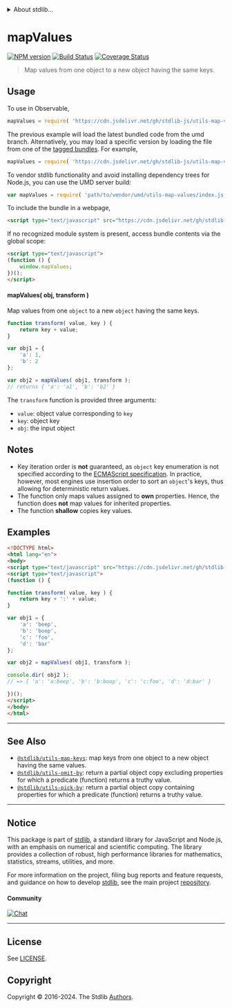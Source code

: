 <!--

@license Apache-2.0

Copyright (c) 2018 The Stdlib Authors.

Licensed under the Apache License, Version 2.0 (the "License");
you may not use this file except in compliance with the License.
You may obtain a copy of the License at

   http://www.apache.org/licenses/LICENSE-2.0

Unless required by applicable law or agreed to in writing, software
distributed under the License is distributed on an "AS IS" BASIS,
WITHOUT WARRANTIES OR CONDITIONS OF ANY KIND, either express or implied.
See the License for the specific language governing permissions and
limitations under the License.

-->


<details>
  <summary>
    About stdlib...
  </summary>
  <p>We believe in a future in which the web is a preferred environment for numerical computation. To help realize this future, we've built stdlib. stdlib is a standard library, with an emphasis on numerical and scientific computation, written in JavaScript (and C) for execution in browsers and in Node.js.</p>
  <p>The library is fully decomposable, being architected in such a way that you can swap out and mix and match APIs and functionality to cater to your exact preferences and use cases.</p>
  <p>When you use stdlib, you can be absolutely certain that you are using the most thorough, rigorous, well-written, studied, documented, tested, measured, and high-quality code out there.</p>
  <p>To join us in bringing numerical computing to the web, get started by checking us out on <a href="https://github.com/stdlib-js/stdlib">GitHub</a>, and please consider <a href="https://opencollective.com/stdlib">financially supporting stdlib</a>. We greatly appreciate your continued support!</p>
</details>

# mapValues

[![NPM version][npm-image]][npm-url] [![Build Status][test-image]][test-url] [![Coverage Status][coverage-image]][coverage-url] <!-- [![dependencies][dependencies-image]][dependencies-url] -->

> Map values from one object to a new object having the same keys.

<!-- Section to include introductory text. Make sure to keep an empty line after the intro `section` element and another before the `/section` close. -->

<section class="intro">

</section>

<!-- /.intro -->

<!-- Package usage documentation. -->



<section class="usage">

## Usage

To use in Observable,

```javascript
mapValues = require( 'https://cdn.jsdelivr.net/gh/stdlib-js/utils-map-values@umd/browser.js' )
```
The previous example will load the latest bundled code from the umd branch. Alternatively, you may load a specific version by loading the file from one of the [tagged bundles](https://github.com/stdlib-js/utils-map-values/tags). For example,

```javascript
mapValues = require( 'https://cdn.jsdelivr.net/gh/stdlib-js/utils-map-values@v0.2.1-umd/browser.js' )
```

To vendor stdlib functionality and avoid installing dependency trees for Node.js, you can use the UMD server build:

```javascript
var mapValues = require( 'path/to/vendor/umd/utils-map-values/index.js' )
```

To include the bundle in a webpage,

```html
<script type="text/javascript" src="https://cdn.jsdelivr.net/gh/stdlib-js/utils-map-values@umd/browser.js"></script>
```

If no recognized module system is present, access bundle contents via the global scope:

```html
<script type="text/javascript">
(function () {
    window.mapValues;
})();
</script>
```

#### mapValues( obj, transform )

Map values from one `object` to a new `object` having the same keys.

```javascript
function transform( value, key ) {
    return key + value;
}

var obj1 = {
    'a': 1,
    'b': 2
};

var obj2 = mapValues( obj1, transform );
// returns { 'a': 'a1', 'b': 'b2' }
```

The `transform` function is provided three arguments:

-   `value`: object value corresponding to `key`
-   `key`: object key
-   `obj`: the input object

</section>

<!-- /.usage -->

<!-- Package usage notes. Make sure to keep an empty line after the `section` element and another before the `/section` close. -->

<section class="notes">

## Notes

-   Key iteration order is **not** guaranteed, as `object` key enumeration is not specified according to the [ECMAScript specification][ecma-262-for-in]. In practice, however, most engines use insertion order to sort an `object`'s keys, thus allowing for deterministic return values.
-   The function only maps values assigned to **own** properties. Hence, the function does **not** map values for inherited properties.
-   The function **shallow** copies key values.

</section>

<!-- /.notes -->

<!-- Package usage examples. -->

<section class="examples">

## Examples

<!-- eslint no-undef: "error" -->

```html
<!DOCTYPE html>
<html lang="en">
<body>
<script type="text/javascript" src="https://cdn.jsdelivr.net/gh/stdlib-js/utils-map-values@umd/browser.js"></script>
<script type="text/javascript">
(function () {

function transform( value, key ) {
    return key + ':' + value;
}

var obj1 = {
    'a': 'beep',
    'b': 'boop',
    'c': 'foo',
    'd': 'bar'
};

var obj2 = mapValues( obj1, transform );

console.dir( obj2 );
// => { 'a': 'a:beep', 'b': 'b:boop', 'c': 'c:foo', 'd': 'd:bar' }

})();
</script>
</body>
</html>
```

</section>

<!-- /.examples -->

<!-- Section to include cited references. If references are included, add a horizontal rule *before* the section. Make sure to keep an empty line after the `section` element and another before the `/section` close. -->

<section class="references">

</section>

<!-- /.references -->

<!-- Section for related `stdlib` packages. Do not manually edit this section, as it is automatically populated. -->

<section class="related">

* * *

## See Also

-   <span class="package-name">[`@stdlib/utils-map-keys`][@stdlib/utils/map-keys]</span><span class="delimiter">: </span><span class="description">map keys from one object to a new object having the same values.</span>
-   <span class="package-name">[`@stdlib/utils-omit-by`][@stdlib/utils/omit-by]</span><span class="delimiter">: </span><span class="description">return a partial object copy excluding properties for which a predicate (function) returns a truthy value.</span>
-   <span class="package-name">[`@stdlib/utils-pick-by`][@stdlib/utils/pick-by]</span><span class="delimiter">: </span><span class="description">return a partial object copy containing properties for which a predicate (function) returns a truthy value.</span>

</section>

<!-- /.related -->

<!-- Section for all links. Make sure to keep an empty line after the `section` element and another before the `/section` close. -->


<section class="main-repo" >

* * *

## Notice

This package is part of [stdlib][stdlib], a standard library for JavaScript and Node.js, with an emphasis on numerical and scientific computing. The library provides a collection of robust, high performance libraries for mathematics, statistics, streams, utilities, and more.

For more information on the project, filing bug reports and feature requests, and guidance on how to develop [stdlib][stdlib], see the main project [repository][stdlib].

#### Community

[![Chat][chat-image]][chat-url]

---

## License

See [LICENSE][stdlib-license].


## Copyright

Copyright &copy; 2016-2024. The Stdlib [Authors][stdlib-authors].

</section>

<!-- /.stdlib -->

<!-- Section for all links. Make sure to keep an empty line after the `section` element and another before the `/section` close. -->

<section class="links">

[npm-image]: http://img.shields.io/npm/v/@stdlib/utils-map-values.svg
[npm-url]: https://npmjs.org/package/@stdlib/utils-map-values

[test-image]: https://github.com/stdlib-js/utils-map-values/actions/workflows/test.yml/badge.svg?branch=v0.2.1
[test-url]: https://github.com/stdlib-js/utils-map-values/actions/workflows/test.yml?query=branch:v0.2.1

[coverage-image]: https://img.shields.io/codecov/c/github/stdlib-js/utils-map-values/main.svg
[coverage-url]: https://codecov.io/github/stdlib-js/utils-map-values?branch=main

<!--

[dependencies-image]: https://img.shields.io/david/stdlib-js/utils-map-values.svg
[dependencies-url]: https://david-dm.org/stdlib-js/utils-map-values/main

-->

[chat-image]: https://img.shields.io/gitter/room/stdlib-js/stdlib.svg
[chat-url]: https://app.gitter.im/#/room/#stdlib-js_stdlib:gitter.im

[stdlib]: https://github.com/stdlib-js/stdlib

[stdlib-authors]: https://github.com/stdlib-js/stdlib/graphs/contributors

[umd]: https://github.com/umdjs/umd
[es-module]: https://developer.mozilla.org/en-US/docs/Web/JavaScript/Guide/Modules

[deno-url]: https://github.com/stdlib-js/utils-map-values/tree/deno
[deno-readme]: https://github.com/stdlib-js/utils-map-values/blob/deno/README.md
[umd-url]: https://github.com/stdlib-js/utils-map-values/tree/umd
[umd-readme]: https://github.com/stdlib-js/utils-map-values/blob/umd/README.md
[esm-url]: https://github.com/stdlib-js/utils-map-values/tree/esm
[esm-readme]: https://github.com/stdlib-js/utils-map-values/blob/esm/README.md
[branches-url]: https://github.com/stdlib-js/utils-map-values/blob/main/branches.md

[stdlib-license]: https://raw.githubusercontent.com/stdlib-js/utils-map-values/main/LICENSE

[ecma-262-for-in]: https://262.ecma-international.org/5.1/#sec-12.6.4

<!-- <related-links> -->

[@stdlib/utils/map-keys]: https://github.com/stdlib-js/utils-map-keys/tree/umd

[@stdlib/utils/omit-by]: https://github.com/stdlib-js/utils-omit-by/tree/umd

[@stdlib/utils/pick-by]: https://github.com/stdlib-js/utils-pick-by/tree/umd

<!-- </related-links> -->

</section>

<!-- /.links -->
